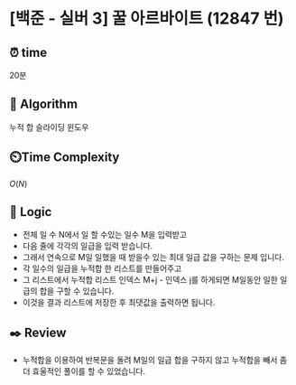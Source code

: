 # [백준 - 실버 3] 꿀 아르바이트 (12847 번)

## ⏰  **time**

20분

## :pushpin: **Algorithm**

누적 합
슬라이딩 윈도우

## ⏲️**Time Complexity**

$O(N)$

## :round_pushpin: **Logic**

- 전체 일 수 N에서 일 할 수있는 일수 M을 입력받고
- 다음 줄에 각각의 일급을 입력 받습니다.
- 그래서 연속으로 M일 일했을 때 받을수 있는 최대 일급 값을 구하는 문제 입니다.
- 각 일수의 일급을 누적합 한 리스트를 만들어주고
- 그 리스트에서 누적합 리스트 인덱스 M+j - 인덱스 j를 하게되면 M일동안 일한 일급의 합을 구할 수 있습니다.
- 이것을 결과 리스트에 저장한 후 최댓값을 출력하면 됩니다.

## :black_nib: **Review**

- 누적합을 이용하여 반복문을 돌려 M일의 일급 합을 구하지 않고 누적합을 빼서 좀 더 효울적인 풀이를 할 수 있었습니다.